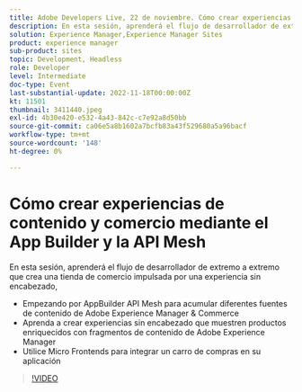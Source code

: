```yaml
---
title: Adobe Developers Live, 22 de noviembre. Cómo crear experiencias de contenido y comercio mediante App Builder y API Mesh
description: En esta sesión, aprenderá el flujo de desarrollador de extremo a extremo para crear una tienda de comercio impulsada por experiencias sin encabezado. Comience con AppBuilder API Mesh para agregar diferentes fuentes de contenido de Adobe Experience Manager y Commerce Aprenda a crear experiencias sin encabezado para mostrar productos enriquecidos con fragmentos de contenido de Adobe Experience Manager Utilice Micro Frontends para integrar un carro de compras en su aplicación
solution: Experience Manager,Experience Manager Sites
product: experience manager
sub-product: sites
topic: Development, Headless
role: Developer
level: Intermediate
doc-type: Event
last-substantial-update: 2022-11-18T00:00:00Z
kt: 11501
thumbnail: 3411440.jpeg
exl-id: 4b30e420-e532-4a43-842c-c7e92a8d50bb
source-git-commit: ca06e5a8b1602a7bcfb83a43f529680a5a96bacf
workflow-type: tm+mt
source-wordcount: '148'
ht-degree: 0%

---
```


# Cómo crear experiencias de contenido y comercio mediante el App Builder y la API Mesh

En esta sesión, aprenderá el flujo de desarrollador de extremo a extremo que crea una tienda de comercio impulsada por una experiencia sin encabezado,

* Empezando por AppBuilder API Mesh para acumular diferentes fuentes de contenido de Adobe Experience Manager &amp; Commerce
* Aprenda a crear experiencias sin encabezado que muestren productos enriquecidos con fragmentos de contenido de Adobe Experience Manager
* Utilice Micro Frontends para integrar un carro de compras en su aplicación

>[!VIDEO](https://video.tv.adobe.com/v/3411440/?quality=12&learn=on)
